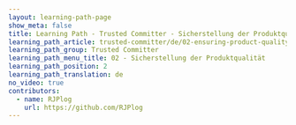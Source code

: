 ```yaml
---
layout: learning-path-page
show_meta: false
title: Learning Path - Trusted Committer - Sicherstellung der Produktqualität
learning_path_article: trusted-committer/de/02-ensuring-product-quality-de.asciidoc
learning_path_group: Trusted Committer
learning_path_menu_title: 02 - Sicherstellung der Produktqualität
learning_path_position: 2
learning_path_translation: de
no_video: true
contributors:
  - name: RJPlog
    url: https://github.com/RJPlog
---
```

<!--- This file autogenerated from https://github.com/InnerSourceCommons/InnerSourceLearningPath/blob/master/scripts/generate_learning_path_markdown.js -->